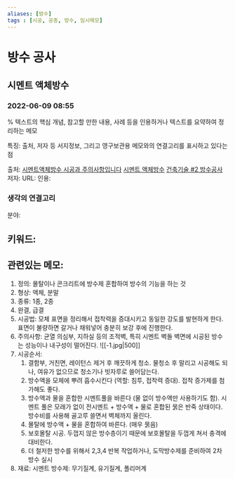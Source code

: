 ```yaml
---
aliases: [방수]
tags : [시공, 공종, 방수, 임시메모]
---
```


# 방수 공사
## 시멘트 액체방수
### 2022-06-09 08:55
% 텍스트의 핵심 개념, 참고할 만한 내용, 사례 등을 인용하거나 텍스트를 요약하여 정리하는 메모

특징: 출처, 저자 등 서지정보, 그리고 영구보관용 메모와의 연결고리를 표시하고 있다는 점

출처: [시멘트액체방수 시공과 주의사항입니다](https://blog.naver.com/PostView.nhn?blogId=dptmrjscnr&logNo=221791921146&categoryNo=0&parentCategoryNo=0)
[시멘트 액체방수](https://m.blog.naver.com/jinstar2145/220984830353) [건축기술 #2 방수공사](https://m.blog.naver.com/PostView.naver?isHttpsRedirect=true&blogId=builder10&logNo=220989819819)
저자: 
URL: 
인용: 

### 생각의 연결고리
분야: 

키워드: 
 - 

관련있는 메모:
 - 


 1. 정의: 몰탈이나 콘크리트에 방수제 혼합하여 방수의 기능을 하는 것
 2. 형상: 액체, 분말
 3. 종류: 1종, 2종
 4. 완결, 급결
 5. 시공법: 모체 표면을 정리해서 접착력을 증대시키고 동일한 강도를 발현하게 한다. 표면이 불량하면 갈거나 채워넣어 충분히 보강 후에 진행한다.
 6. 주의사항: 균열 의심부, 지하실 등의 조적벽, 특히 시멘트 벽돌 벽면에 시공된 방수는 성능이나 내구성이 떨어진다.
 ![[-1.jpg|500]]
 7. 시공순서:
	 1. 결함부, 거친면, 레이턴스 제거 후 깨끗하게 청소. 물청소 후 말리고 시공해도 되나, 여유가 없으므로 청소기나 빗자루로 쓸어담는다.
	 2. 방수액을 모체에 뿌려 흡수시킨다 (역할: 침투, 접착력 증대). 접착 증가제를 첨가해도 좋다.
	 3. 방수액과 물을 혼합한 시멘트풀을 바른다 (물 없이 방수액만 사용하기도 함). 시멘트 풀은 모래가 없이 전시멘트 + 방수액 + 물로 혼합된 묽은 반죽 상태이다. 방수비를 사용해 골고루 쓸면서 벽체까지 올린다.
	 4. 몰탈에 방수액 + 물을 혼합하여 바른다. (매우 묽음)
	 5. 보호몰탈 시공. 두껍지 않은 방수층이기 때문에 보호몰탈을 두껍게 쳐서 충격에 대비한다.
	 6. 더 철저한 방수를 위해서 2,3,4 반복 작업하거나, 도막방수제를 준비하여 2차 방수 실시
 8. 재료: 시멘트 방수제: 무기질계, 유기질계, 폴리머계